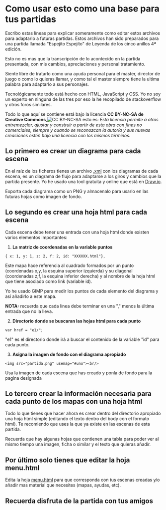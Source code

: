 # Como usar esto como una base para tus partidas

Escribo estas líneas para explicar someramente como editar estos archivos para adaptarlo a futuras partidas. Estos archivos han sido preparados para una partida llamada "Espejíto Espejíto" de Leyenda de los cinco anillos 4ª edición.

Esto no es mas que la transcripción de lo acontecido en la partida presentada, con mis cambios, apreciaciones y personal tratamiento.

Siente libre de tratarlo como una ayuda personal para el master, director de juego o como lo quieras llamar,  y como tal el  master siempre tiene la ultima palabra para adaptarlo a sus personajes.

Tecnológicamente todo está hecho con HTML, JavaScript y CSS. Yo no soy un experto en ninguna de las tres por eso la he recopilado de stackoverflow y otros foros similares.

Todo lo que aquí se contiene está bajo la licencia **CC BY-NC-SA de Creative Commons**,![CC BY-NC-SA](https://mirrors.creativecommons.org/presskit/buttons/88x31/png/by-nc-sa.png) esto es: *Esta licencia permite a otros entremezclar, ajustar y construir a partir de esta obra con fines no comerciales, siempre y cuando se reconozcan la autoría y sus nuevas creaciones estén bajo una licencia con los mismos términos.*

## Lo primero es crear un diagrama para cada escena

En el raíz de los ficheros tienes un archivo [.xml](./Espejito-espejito.xml) con los diagramas de cada escena, es un diagrama de flujo para adaptarse a los giros y cambios que la partida presente. Yo he usado una tool gratuita y online que está en [Draw.io](https://www.draw.io/).

Exporta cada diagrama como un PNG y almacenalo para usarlo en las futuras hojas como imagen de fondo.

## Lo segundo es crear una hoja html para cada escena

Cada escena debe tener una entrada con una hoja html donde existen varios elementos importantes:

1. **La matriz de coordenadas en la variable puntos**
```
{ x: 1, y: 1, z: 2, f: 2, id: "XXXXXX.html"},
```
Este mapa hace referencia al cuadrado formados por un punto (coordenadas x,y, la esquina superior izquierda) y su diagonal (coordenadas z,f, la esquina inferior derecha) y al nombre de la hoja html que tiene asociado como link (variable id).

Yo he usado GIMP para medir los puntos de cada elemento del diagrama y así añadirlo a este mapa.

**NOTA:** recuerda que cada línea debe terminar en una "," menos la última entrada que no la lleva.

2. **Directorio donde se buscaran las hojas html para cada punto**
```
var href = "e1/";
```
"e1" es el directorio donde irá a buscar el contenido de la variable "id" para cada punto.

3. **Asigna la imagen de fondo con el diagrama apropiado**
```
<img src="partida.png" usemap="#uno"><br/>
```
Usa la imagen de cada escena que has creado y ponla de fondo para la pagina designada

## Lo tercero crear la información necesaria para cada punto de los mapas con una hoja html

Todo lo que tienes que hacer ahora es crear dentro del directorio apropiado una hoja html simple (editando el texto dentro del body con el formato html). Te recomiendo que uses la que ya existe en las escenas de esta partida.

Recuerda que hay algunas hojas que contienen una tabla para poder ver al mismo tiempo una imagen, ficha o similar y el texto que quieras añadir.

## Por último solo tienes que editar la hoja menu.html

Edita la hoja [menu.html](./menu.html) para que corresponda con tus escenas creadas y/o añadir mas material que necesites (mapas, ayudas, etc).

## Recuerda disfruta de la partida con tus amigos
